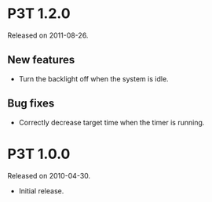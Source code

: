 P3T 1.2.0
=========

Released on 2011-08-26.

New features
------------

  * Turn the backlight off when the system is idle.

Bug fixes
---------

  * Correctly decrease target time when the timer is running.


P3T 1.0.0
=========

Released on 2010-04-30.

  * Initial release.
